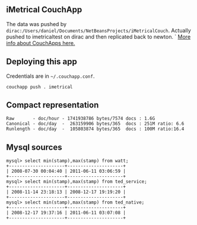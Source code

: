 ## iMetrical CouchApp

The data was pushed by `dirac:/Users/daniel/Documents/NetBeansProjects/iMetricalCouch`.
Actually pushed to imetricaltest on dirac and then replicated back to newton.
`
[More info about CouchApps here.](http://couchapp.org)

## Deploying this app
Credentials are in `~/.couchapp.conf`.

    couchapp push . imetrical

## Compact representation
    Raw       - doc/hour - 1741938786 bytes/7574 docs : 1.6G
    Canonical - doc/day  -  263159906 bytes/365  docs : 251M ratio: 6.6
    Runlength - doc/day  -  105803874 bytes/365  docs : 100M ratio:16.4

## Mysql sources

    mysql> select min(stamp),max(stamp) from watt;
    +---------------------+---------------------+
    | 2008-07-30 00:04:40 | 2011-06-11 03:06:59 |
    +---------------------+---------------------+
    mysql> select min(stamp),max(stamp) from ted_service;
    +---------------------+---------------------+
    | 2008-11-14 23:18:13 | 2008-12-17 19:19:20 |
    +---------------------+---------------------+
    mysql> select min(stamp),max(stamp) from ted_native;
    +---------------------+---------------------+
    | 2008-12-17 19:37:16 | 2011-06-11 03:07:08 |
    +---------------------+---------------------+
